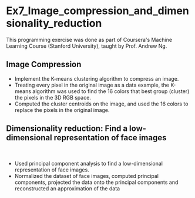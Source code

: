 # Ex7_Image_compression_and_dimensionality_reduction

This programming exercise was done as part of Coursera's Machine Learning Course (Stanford University), taught by Prof. Andrew Ng.

## Image Compression

* Implement the K-means clustering algorithm to compress an image.
* Treating every pixel in the original image as a data example, the K-means algorithm was used to find the 16 colors that best group (cluster) the pixels in the 3D RGB space.
* Computed the cluster centroids on the image, and used the 16 colors to replace the pixels in the original image.

## Dimensionality reduction: Find a low-dimensional representation of face images
 
* Used principal component analysis to find a low-dimensional representation of face images.
* Normalized the dataset of face images, computed principal components, projected the data onto the principal components and reconstructed an approximation of the data
